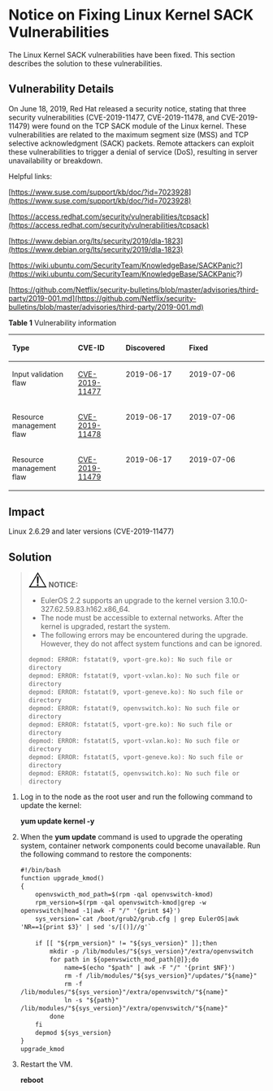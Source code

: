 # Notice on Fixing Linux Kernel SACK Vulnerabilities<a name="cce_01_0206"></a>

The Linux Kernel SACK vulnerabilities have been fixed. This section describes the solution to these vulnerabilities.

## Vulnerability Details<a name="section14399183415550"></a>

On June 18, 2019, Red Hat released a security notice, stating that three security vulnerabilities \(CVE-2019-11477, CVE-2019-11478, and CVE-2019-11479\) were found on the TCP SACK module of the Linux kernel. These vulnerabilities are related to the maximum segment size \(MSS\) and TCP selective acknowledgment \(SACK\) packets. Remote attackers can exploit these vulnerabilities to trigger a denial of service \(DoS\), resulting in server unavailability or breakdown.

Helpful links:

[https://www.suse.com/support/kb/doc/?id=7023928](https://www.suse.com/support/kb/doc/?id=7023928)

[https://access.redhat.com/security/vulnerabilities/tcpsack](https://access.redhat.com/security/vulnerabilities/tcpsack)

[https://www.debian.org/lts/security/2019/dla-1823](https://www.debian.org/lts/security/2019/dla-1823)

[https://wiki.ubuntu.com/SecurityTeam/KnowledgeBase/SACKPanic?](https://wiki.ubuntu.com/SecurityTeam/KnowledgeBase/SACKPanic?)

[https://github.com/Netflix/security-bulletins/blob/master/advisories/third-party/2019-001.md](https://github.com/Netflix/security-bulletins/blob/master/advisories/third-party/2019-001.md)

**Table  1**  Vulnerability information

<a name="table124875855510"></a>
<table><thead align="left"><tr id="row1649155811555"><th class="cellrowborder" valign="top" width="25.72742725727427%" id="mcps1.2.5.1.1"><p id="p1516913249564"><a name="p1516913249564"></a><a name="p1516913249564"></a>Type</p>
</th>
<th class="cellrowborder" valign="top" width="18.688131186881314%" id="mcps1.2.5.1.2"><p id="p1216962415619"><a name="p1216962415619"></a><a name="p1216962415619"></a>CVE-ID</p>
</th>
<th class="cellrowborder" valign="top" width="24.75752424757524%" id="mcps1.2.5.1.3"><p id="p1916932413568"><a name="p1916932413568"></a><a name="p1916932413568"></a>Discovered</p>
</th>
<th class="cellrowborder" valign="top" width="30.826917308269174%" id="mcps1.2.5.1.4"><p id="p616920246567"><a name="p616920246567"></a><a name="p616920246567"></a>Fixed</p>
</th>
</tr>
</thead>
<tbody><tr id="row24985819559"><td class="cellrowborder" valign="top" width="25.72742725727427%" headers="mcps1.2.5.1.1 "><p id="p16641153545619"><a name="p16641153545619"></a><a name="p16641153545619"></a>Input validation flaw</p>
</td>
<td class="cellrowborder" valign="top" width="18.688131186881314%" headers="mcps1.2.5.1.2 "><p id="p064163519566"><a name="p064163519566"></a><a name="p064163519566"></a><a href="https://cve.mitre.org/cgi-bin/cvename.cgi?name=CVE-2019-11477" target="_blank" rel="noopener noreferrer">CVE-2019-11477</a></p>
</td>
<td class="cellrowborder" valign="top" width="24.75752424757524%" headers="mcps1.2.5.1.3 "><p id="p4641103525615"><a name="p4641103525615"></a><a name="p4641103525615"></a>2019-06-17</p>
</td>
<td class="cellrowborder" valign="top" width="30.826917308269174%" headers="mcps1.2.5.1.4 "><p id="p464183516563"><a name="p464183516563"></a><a name="p464183516563"></a>2019-07-06</p>
</td>
</tr>
<tr id="row1549195865511"><td class="cellrowborder" valign="top" width="25.72742725727427%" headers="mcps1.2.5.1.1 "><p id="p964133555616"><a name="p964133555616"></a><a name="p964133555616"></a>Resource management flaw</p>
</td>
<td class="cellrowborder" valign="top" width="18.688131186881314%" headers="mcps1.2.5.1.2 "><p id="p106411935125617"><a name="p106411935125617"></a><a name="p106411935125617"></a><a href="https://cve.mitre.org/cgi-bin/cvename.cgi?name=CVE-2019-11478" target="_blank" rel="noopener noreferrer">CVE-2019-11478</a></p>
</td>
<td class="cellrowborder" valign="top" width="24.75752424757524%" headers="mcps1.2.5.1.3 "><p id="p196415352561"><a name="p196415352561"></a><a name="p196415352561"></a>2019-06-17</p>
</td>
<td class="cellrowborder" valign="top" width="30.826917308269174%" headers="mcps1.2.5.1.4 "><p id="p1464212357560"><a name="p1464212357560"></a><a name="p1464212357560"></a>2019-07-06</p>
</td>
</tr>
<tr id="row24965816558"><td class="cellrowborder" valign="top" width="25.72742725727427%" headers="mcps1.2.5.1.1 "><p id="p764216351564"><a name="p764216351564"></a><a name="p764216351564"></a>Resource management flaw</p>
</td>
<td class="cellrowborder" valign="top" width="18.688131186881314%" headers="mcps1.2.5.1.2 "><p id="p1264253595610"><a name="p1264253595610"></a><a name="p1264253595610"></a><a href="https://cve.mitre.org/cgi-bin/cvename.cgi?name=CVE-2019-11479" target="_blank" rel="noopener noreferrer">CVE-2019-11479</a></p>
</td>
<td class="cellrowborder" valign="top" width="24.75752424757524%" headers="mcps1.2.5.1.3 "><p id="p19642435185613"><a name="p19642435185613"></a><a name="p19642435185613"></a>2019-06-17</p>
</td>
<td class="cellrowborder" valign="top" width="30.826917308269174%" headers="mcps1.2.5.1.4 "><p id="p4642133595612"><a name="p4642133595612"></a><a name="p4642133595612"></a>2019-07-06</p>
</td>
</tr>
</tbody>
</table>

## Impact<a name="section1128815452562"></a>

Linux 2.6.29 and later versions \(CVE-2019-11477\)

## Solution<a name="section37521058125620"></a>

>![](public_sys-resources/icon-notice.gif) **NOTICE:** 
>-   EulerOS 2.2 supports an upgrade to the kernel version 3.10.0-327.62.59.83.h162.x86\_64.
>-   The node must be accessible to external networks. After the kernel is upgraded, restart the system.
>-   The following errors may be encountered during the upgrade. However, they do not affect system functions and can be ignored.
>    ```
>    depmod: ERROR: fstatat(9, vport-gre.ko): No such file or directory
>    depmod: ERROR: fstatat(9, vport-vxlan.ko): No such file or directory
>    depmod: ERROR: fstatat(9, vport-geneve.ko): No such file or directory
>    depmod: ERROR: fstatat(9, openvswitch.ko): No such file or directory
>    depmod: ERROR: fstatat(5, vport-gre.ko): No such file or directory
>    depmod: ERROR: fstatat(5, vport-vxlan.ko): No such file or directory
>    depmod: ERROR: fstatat(5, vport-geneve.ko): No such file or directory
>    depmod: ERROR: fstatat(5, openvswitch.ko): No such file or directory
>    ```

1.  Log in to the node as the root user and run the following command to update the kernel:

    **yum update kernel -y**

2.  When the  **yum update**  command is used to upgrade the operating system, container network components could become unavailable. Run the following command to restore the components:

    ```
    #!/bin/bash
    function upgrade_kmod()
    {
        openvswicth_mod_path=$(rpm -qal openvswitch-kmod)
        rpm_version=$(rpm -qal openvswitch-kmod|grep -w openvswitch|head -1|awk -F "/" '{print $4}')
        sys_version=`cat /boot/grub2/grub.cfg | grep EulerOS|awk 'NR==1{print $3}' | sed 's/[()]//g'`
    
        if [[ "${rpm_version}" != "${sys_version}" ]];then
            mkdir -p /lib/modules/"${sys_version}"/extra/openvswitch
            for path in ${openvswicth_mod_path[@]};do
                name=$(echo "$path" | awk -F "/" '{print $NF}')
                rm -f /lib/modules/"${sys_version}"/updates/"${name}"
    			rm -f /lib/modules/"${sys_version}"/extra/openvswitch/"${name}"
                ln -s "${path}" /lib/modules/"${sys_version}"/extra/openvswitch/"${name}"
            done
        fi
    	depmod ${sys_version}
    }
    upgrade_kmod
    ```

3.  Restart the VM.

    **reboot**


